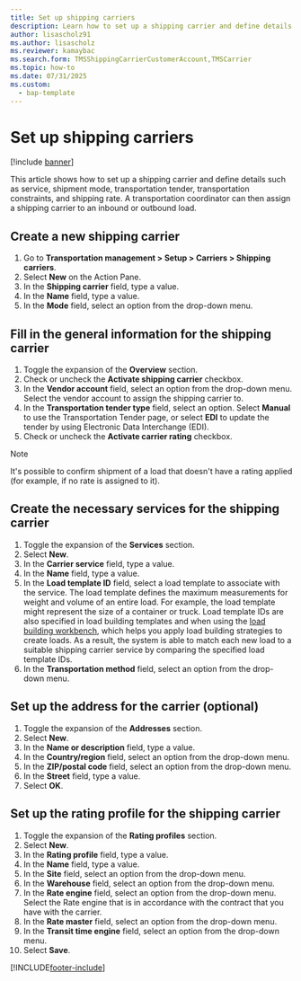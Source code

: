```yaml
---
title: Set up shipping carriers
description: Learn how to set up a shipping carrier and define details such as service, shipment mode, transportation tender, transportation constraints, and shipping rate.
author: lisascholz91
ms.author: lisascholz
ms.reviewer: kamaybac
ms.search.form: TMSShippingCarrierCustomerAccount,TMSCarrier
ms.topic: how-to
ms.date: 07/31/2025
ms.custom:
  - bap-template
---
```


# Set up shipping carriers

[!include [banner](../../includes/banner.md)]

This article shows how to set up a shipping carrier and define details such as service, shipment mode, transportation tender, transportation constraints, and shipping rate. A transportation coordinator can then assign a shipping carrier to an inbound or outbound load.

## Create a new shipping carrier

1. Go to **Transportation management > Setup > Carriers > Shipping carriers**.
1. Select **New** on the Action Pane.
1. In the **Shipping carrier** field, type a value.
1. In the **Name** field, type a value.
1. In the **Mode** field, select an option from the drop-down menu.

## Fill in the general information for the shipping carrier

1. Toggle the expansion of the **Overview** section.
1. Check or uncheck the **Activate shipping carrier** checkbox.
1. In the **Vendor account** field, select an option from the drop-down menu. Select the vendor account to assign the shipping carrier to.  
1. In the **Transportation tender type** field, select an option. Select **Manual** to use the Transportation Tender page, or select **EDI** to update the tender by using Electronic Data Interchange (EDI).  
1. Check or uncheck the **Activate carrier rating** checkbox.

> [!NOTE]
> It's possible to confirm shipment of a load that doesn't have a rating applied (for example, if no rate is assigned to it).

## <a name="create-carrier-services"></a>Create the necessary services for the shipping carrier

1. Toggle the expansion of the **Services** section.
1. Select **New**.
1. In the **Carrier service** field, type a value.
1. In the **Name** field, type a value.
1. In the **Load template ID** field, select a load template to associate with the service. The load template defines the maximum measurements for weight and volume of an entire load. For example, the load template might represent the size of a container or truck. Load template IDs are also specified in load building templates and when using the [load building workbench](load-building-workbench.md), which helps you apply load building strategies to create loads. As a result, the system is able to match each new load to a suitable shipping carrier service by comparing the specified load template IDs.
1. In the **Transportation method** field, select an option from the drop-down menu.

## Set up the address for the carrier (optional)

1. Toggle the expansion of the **Addresses** section.
1. Select **New**.
1. In the **Name or description** field, type a value.
1. In the **Country/region** field, select an option from the drop-down menu.
1. In the **ZIP/postal code** field, select an option from the drop-down menu.
1. In the **Street** field, type a value.
1. Select **OK**.

## Set up the rating profile for the shipping carrier

1. Toggle the expansion of the **Rating profiles** section.
1. Select **New**.
1. In the **Rating profile** field, type a value.
1. In the **Name** field, type a value.
1. In the **Site** field, select an option from the drop-down menu.
1. In the **Warehouse** field, select an option from the drop-down menu.
1. In the **Rate engine** field, select an option from the drop-down menu. Select the Rate engine that is in accordance with the contract that you have with the carrier.  
1. In the **Rate master** field, select an option from the drop-down menu.
1. In the **Transit time engine** field, select an option from the drop-down menu.
1. Select **Save**.

[!INCLUDE[footer-include](../../../includes/footer-banner.md)]